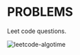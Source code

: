 # PROBLEMS
Leet code questions.



![leetcode-algotime](https://user-images.githubusercontent.com/77974484/218415085-283748e9-fcc0-46a2-8489-1501dc03f9ab.gif)
